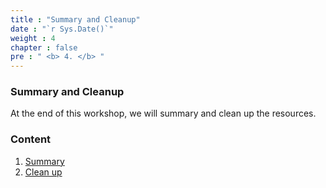 ```yaml
---
title : "Summary and Cleanup"
date : "`r Sys.Date()`"
weight : 4
chapter : false
pre : " <b> 4. </b> "
---
```


### Summary and Cleanup

At the end of this workshop, we will summary and clean up the resources.

### Content

1. [Summary](4-1Summary/)
2. [Clean up](4-2Cleanup/)
